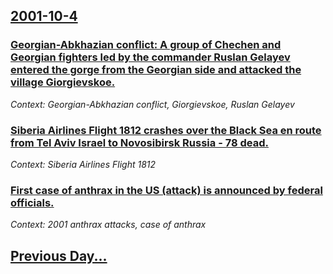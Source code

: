 ## [2001-10-4](/news/2001/10/4/index.md)

### [ Georgian-Abkhazian conflict: A group of Chechen and Georgian fighters led by the commander Ruslan Gelayev entered the gorge from the Georgian side and attacked the village Giorgievskoe.](/news/2001/10/4/georgian-abkhazian-conflict-a-group-of-chechen-and-georgian-fighters-led-by-the-commander-ruslan-gelayev-entered-the-gorge-from-the-georgi.md)
_Context: Georgian-Abkhazian conflict, Giorgievskoe, Ruslan Gelayev_

### [ Siberia Airlines Flight 1812 crashes over the Black Sea en route from Tel Aviv Israel to Novosibirsk Russia - 78 dead.](/news/2001/10/4/siberia-airlines-flight-1812-crashes-over-the-black-sea-en-route-from-tel-aviv-israel-to-novosibirsk-russia-78-dead.md)
_Context: Siberia Airlines Flight 1812_

### [ First case of anthrax in the US (attack) is announced by federal officials.](/news/2001/10/4/first-case-of-anthrax-in-the-us-attack-is-announced-by-federal-officials.md)
_Context: 2001 anthrax attacks, case of anthrax_

## [Previous Day...](/news/2001/10/3/index.md)

